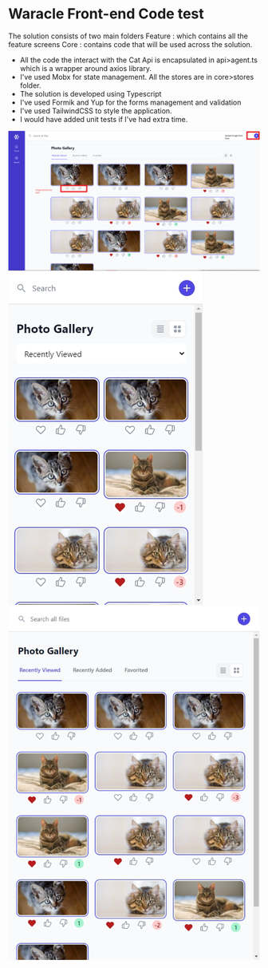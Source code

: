 # Waracle Front-end Code test

The solution consists of two main folders
Feature : which contains all the feature screens
Core : contains code that will be used across the solution.

- All the code the interact with the Cat Api is encapsulated in api>agent.ts which is a wrapper around axios library.
- I've used Mobx for state management. All the stores are in core>stores folder.
- The solution is developed using Typescript
- I've used Formik and Yup for the forms management and validation
- I've used TailwindCSS to style the application.
- I would have added unit tests if I've had extra time.

![Landing page](https://raw.githubusercontent.com/Mokhalil/waracle-fe-challenge/master/Waracle_Coding_Test.png)
![iphone view](https://raw.githubusercontent.com/Mokhalil/waracle-fe-challenge/master/Sizzy-iPhone%2012%20localhost%2030Apr%2008.27.png)
![small screen](https://raw.githubusercontent.com/Mokhalil/waracle-fe-challenge/master/Sizzy-Small%20localhost%2030Apr%2008.26.png)
